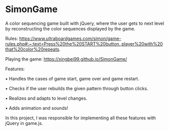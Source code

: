 # SimonGame
A color sequencing game built with jQuery, where the user gets to next level by reconstructing the color sequences displayed by the game.

Rules: https://www.ultraboardgames.com/simon/game-rules.php#:~:text=Press%20the%20START%20button.,player%20with%20that%20color%20repeats.

Playing the game: https://xingbei99.github.io/SimonGame/

Features:

• Handles the cases of game start, game over and game restart.

• Checks if the user rebuilds the given pattern through button clicks.

• Realizes and adapts to level changes.

• Adds animation and sounds!

In this project, I was responsible for implementing all these features with jQuery in game.js.


